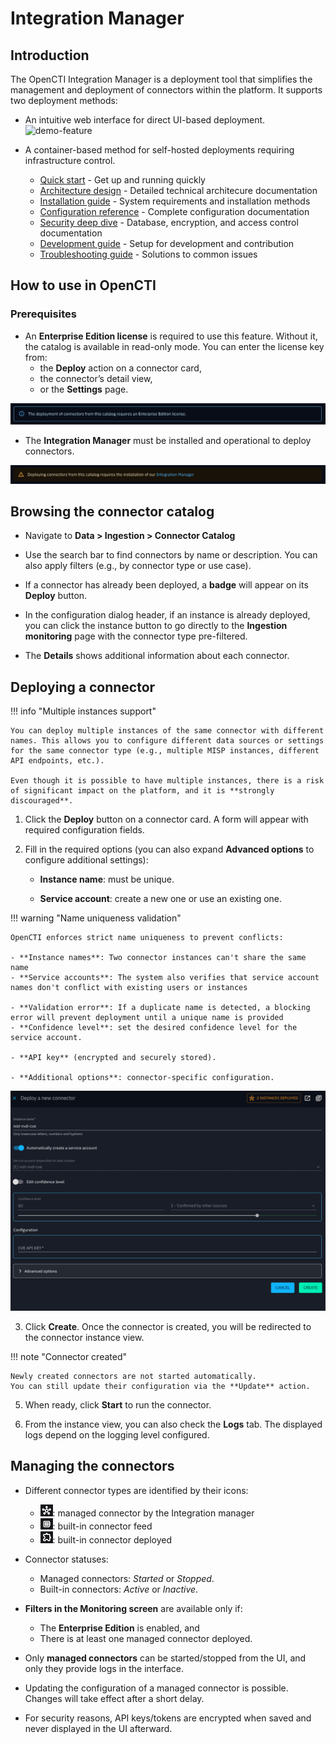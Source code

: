 # Integration Manager

## Introduction

The OpenCTI Integration Manager is a deployment tool that simplifies the management and deployment of connectors within the platform. It supports two deployment methods:

- An intuitive web interface for direct UI-based deployment.
![demo-feature](assets/integration-manager/overview-feature.gif)

- A container-based method for self-hosted deployments requiring infrastructure control.

    - [Quick start](integration-manager/quick-start.md) - Get up and running quickly
    - [Architecture design](integration-manager/architecture.md) - Detailed technical architecure documentation
    - [Installation guide](integration-manager/installation.md) - System requirements and installation methods
    - [Configuration reference](integration-manager/configuration.md) - Complete configuration documentation
    - [Security deep dive](integration-manager/security.md) - Database, encryption, and access control documentation
    - [Development guide](../development/integration-manager.md) - Setup for development and contribution
    - [Troubleshooting guide](integration-manager/troubleshooting.md) - Solutions to common issues


## How to use in OpenCTI

### Prerequisites

- An **Enterprise Edition license** is required to use this feature. Without it, the catalog is available in read-only mode. You can enter the license key from:
    - the **Deploy** action on a connector card,
    - the connector’s detail view,
    - or the **Settings** page.

![EE required](assets/integration-manager/ee-required.png)


- The **Integration Manager** must be installed and operational to deploy connectors.

![composer required](assets/integration-manager/composer-required.png)

## Browsing the connector catalog

- Navigate to **Data > Ingestion > Connector Catalog**

- Use the search bar to find connectors by name or description. You can also apply filters (e.g., by connector type or use case).

- If a connector has already been deployed, a **badge** will appear on its **Deploy** button.

- In the configuration dialog header, if an instance is already deployed, you can click the instance button to go directly to the **Ingestion monitoring** page with the connector type pre-filtered.

- The **Details** shows additional information about each connector.


## Deploying a connector

!!! info "Multiple instances support"

    You can deploy multiple instances of the same connector with different names. This allows you to configure different data sources or settings for the same connector type (e.g., multiple MISP instances, different API endpoints, etc.).

    Even though it is possible to have multiple instances, there is a risk of significant impact on the platform, and it is **strongly discouraged**.

1. Click the **Deploy** button on a connector card. A form will appear with required configuration fields.

2. Fill in the required options (you can also expand **Advanced options** to configure additional settings):

    - **Instance name**: must be unique.

    - **Service account**: create a new one or use an existing one.

!!! warning "Name uniqueness validation"

    OpenCTI enforces strict name uniqueness to prevent conflicts:
    
    - **Instance names**: Two connector instances can't share the same name
    - **Service accounts**: The system also verifies that service account names don't conflict with existing users or instances

    - **Validation error**: If a duplicate name is detected, a blocking error will prevent deployment until a unique name is provided
    - **Confidence level**: set the desired confidence level for the service account.

    - **API key** (encrypted and securely stored).

    - **Additional options**: connector-specific configuration.

![connector form sample](assets/integration-manager/connector-form-sample.png)

3. Click **Create**. Once the connector is created, you will be redirected to the connector instance view.

!!! note "Connector created"

    Newly created connectors are not started automatically. 
    You can still update their configuration via the **Update** action.
    

5. When ready, click **Start** to run the connector.

6. From the instance view, you can also check the **Logs** tab. The displayed logs depend on the logging level configured.

## Managing the connectors

- Different connector types are identified by their icons:
    - ![managed](assets/integration-manager/managed-connector.png): managed connector by the Integration manager
    - ![managed](assets/integration-manager/built-in-connector.png): built-in connector feed
    - ![managed](assets/integration-manager/docker-connector.png): built-in connector deployed

- Connector statuses:
    - Managed connectors: *Started* or *Stopped*.
    - Built-in connectors: *Active* or *Inactive*.

- **Filters in the Monitoring screen** are available only if:
    - The **Enterprise Edition** is enabled, and
    - There is at least one managed connector deployed.

- Only **managed connectors** can be started/stopped from the UI, and only they provide logs in the interface. 

- Updating the configuration of a managed connector is possible. Changes will take effect after a short delay.

- For security reasons, API keys/tokens are encrypted when saved and never displayed in the UI afterward.
